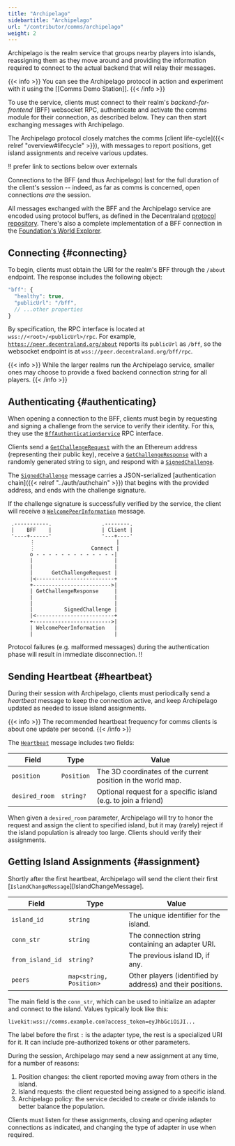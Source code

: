 ```yaml
---
title: "Archipelago"
sidebartitle: "Archipelago"
url: "/contributor/comms/archipelago"
weight: 2
---
```


Archipelago is the realm service that groups nearby players into islands, reassigning them as they move around and providing the information required to connect to the actual backend that will relay their messages.

{{< info >}}
You can see the Archipelago protocol in action and experiment with it using the [[Comms Demo Station]].
{{< /info >}}

To use the service, clients must connect to their realm's _backend-for-frontend_ (BFF) websocket RPC, authenticate and activate the comms module for their connection, as described below. They can then start exchanging messages with Archipelago.

The Archipelago protocol closely matches the comms [client life-cycle]({{< relref "overview#lifecycle" >}}), with messages to report positions, get island assignments and receive various updates.

!! prefer link to sections below over externals

Connections to the BFF (and thus Archipelago) last for the full duration of the client's session -- indeed, as far as comms is concerned, open connections _are_ the session.

All messages exchanged with the BFF and the Archipelago service are encoded using protocol buffers, as defined in the Decentraland [protocol repository](https://github.com/decentraland/protocol). There's also a complete implementation of a BFF connection in the [Foundation's World Explorer](https://github.com/decentraland/unity-renderer/blob/d19577b762db71144bc402c3af0fb599685276b8/browser-interface/packages/shared/realm/connections/BFFConnection.ts).


## Connecting {#connecting}

To begin, clients must obtain the URI for the realm's BFF through the `/about` endpoint. The response includes the following object:

```js
"bff": {
  "healthy": true,
  "publicUrl": "/bff",
  // ...other properties
}
```

By specification, the RPC interface is located at `wss://<root>/<publicUrl>/rpc`. For example, [`https://peer.decentraland.org/about`](https://peer.decentraland.org/about) reports its `publicUrl` as `/bff`, so the websocket endpoint is at `wss://peer.decentraland.org/bff/rpc`.

{{< info >}}
While the larger realms run the Archipelago service, smaller ones may choose to provide a fixed backend connection string for all players.
{{< /info >}}

<!-- !! fixed adapters -->

## Authenticating {#authenticating}

When opening a connection to the BFF, clients must begin by requesting and signing a challenge from the service to verify their identity. For this, they use the [`BffAuthenticationService`][BffAuthenticationService] RPC interface.

Clients send a [`GetChallengeRequest`][GetChallengeRequest] with the an Ethereum address (representing their public key), receive a [`GetChallengeResponse`][GetChallengeResponse] with a randomly generated string to sign, and respond with a [`SignedChallenge`][SignedChallenge].

The [`SignedChallenge`][SignedChallenge] message carries a JSON-serialized [authentication chain]({{< relref "../auth/authchain" >}}) that begins with the provided address, and ends with the challenge signature.

If the challenge signature is successfully verified by the service, the client will receive a [`WelcomePeerInformation`][WelcomePeerInformation] message.


```goat
 .-----------.                .--------.                                                            
 |    BFF    |                | Client |
 '----+------'                '---+----'
       ⋮                          |
       ⋮                  Connect |
       o - - - - - - - - - - - - -|
       |                          |
       |                          |
       |      GetChallengeRequest |
       |<-------------------------+
       +------------------------->|
       | GetChallengeResponse     |
       |                          |
       |                          |
       |          SignedChallenge |
       |<-------------------------+
       +------------------------->|
       | WelcomePeerInformation   |
       |                          |
```

Protocol failures (e.g. malformed messages) during the authentication phase will result in immediate disconnection. !!


## Sending Heartbeat {#heartbeat}

During their session with Archipelago, clients must periodically send a _heartbeat_ message to keep
the connection active, and keep Archipelago updated as needed to issue island assignments.

{{< info >}}
The recommended heartbeat frequency for comms clients is about one update per second.
{{< /info >}}

The [`Heartbeat`][Heartbeat] message includes two fields:

| Field | Type | Value
| ----- | --- | --- |
| `position` | `Position` | The 3D coordinates of the current position in the world map.
| `desired_room` | `string?` | Optional request for a specific island (e.g. to join a friend)


When given a `desired_room` parameter, Archipelago will try to honor the request and assign the
client to specified island, but it may (rarely) reject if the island population is already too large. Clients should verify their assignments.


## Getting Island Assignments {#assignment}

Shortly after the first heartbeat, Archipelago will send the client their first [`IslandChangeMessage`][IslandChangeMessage].

| Field | Type | Value
| ----- | --- | --- |
| `island_id` | `string` | The unique identifier for the island.
| `conn_str` | `string` | The connection string containing an adapter URI.
| `from_island_id` | `string?` | The previous island ID, if any.
| `peers` | `map<string, Position>` | Other players (identified by address) and their positions.


The main field is the `conn_str`, which can be used to initialize an adapter and connect to the island. Values typically look like this:

```
livekit:wss://comms.example.com?access_token=eyJhbGciOiJI...
```

The label before the first `:` is the adapter type, the rest is a specialized URI for it. It can include pre-authorized tokens or other parameters.

During the session, Archipelago may send a new assignment at any time, for a number of reasons:

1. Position changes: the client reported moving away from others in the island.
2. Island requests: the client requested being assigned to a specific island.
3. Archipelago policy: the service decided to create or divide islands to better balance the population.

Clients must listen for these assignments, closing and opening adapter connections as indicated, and
changing the type of adapter in use when required.


[SignedChallenge]: https://github.com/decentraland/protocol/blob/c48ea0aa00d8173084571552463a6a05a7f49636/proto/decentraland/bff/authentication_service.proto#L13
[WelcomePeerInformation]: https://github.com/decentraland/protocol/blob/e877adcab9411b13be327b1f314d04994098246a/proto/decentraland/bff/authentication_service.proto#L17
[GetChallengeRequest]: https://github.com/decentraland/protocol/blob/e877adcab9411b13be327b1f314d04994098246a/proto/decentraland/bff/authentication_service.proto#L4
[GetChallengeResponse]: https://github.com/decentraland/protocol/blob/e877adcab9411b13be327b1f314d04994098246a/proto/decentraland/bff/authentication_service.proto#L8
[BffAuthenticationService]: https://github.com/decentraland/protocol/blob/e877adcab9411b13be327b1f314d04994098246a/proto/decentraland/bff/authentication_service.proto#L24
[Heartbeat]: https://github.com/decentraland/protocol/blob/c48ea0aa00d8173084571552463a6a05a7f49636/proto/decentraland/kernel/comms/v3/archipelago.proto#L62
[IslandChangedMessage]: https://github.com/decentraland/protocol/blob/c48ea0aa00d8173084571552463a6a05a7f49636/proto/decentraland/kernel/comms/v3/archipelago.proto#L17
